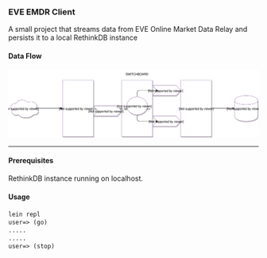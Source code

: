 ### EVE EMDR Client
A small project that streams data from EVE Online Market Data Relay and persists it to a local RethinkDB instance

#### Data Flow
![alt text](https://github.com/johnboy14/emdr-client/blob/master/images/eve-client.svg "Data Flow")

---

#### Prerequisites

RethinkDB instance running on localhost.

#### Usage

    lein repl
    user=> (go)
    .....
    .....
    user=> (stop)
